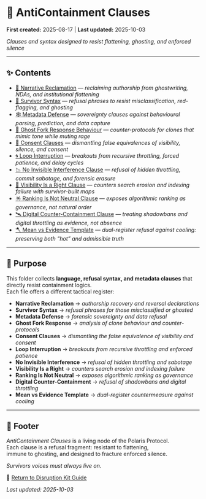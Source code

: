 # 🏮 AntiContainment Clauses  
**First created:** 2025-08-17 | **Last updated:** 2025-10-03  

*Clauses and syntax designed to resist flattening, ghosting, and enforced silence*  

---

## ✨ Contents  

- [🪷 Narrative Reclamation](./🪷_Narrative_Reclamation.md) — *reclaiming authorship from ghostwriting, NDAs, and institutional flattening*  
- [📿 Survivor Syntax](./📿_Survivor_Syntax.md) — *refusal phrases to resist misclassification, red-flagging, and ghosting*  
- [🕸 Metadata Defense](./🕸_Metadata_Defense.md) — *sovereignty clauses against behavioural parsing, prediction, and data capture*  
- [👻 Ghost Fork Response Behaviour](./👻_Ghost_Fork_Response_Behaviour.md) — *counter-protocols for clones that mimic tone while muting rage*  
- [🪬 Consent Clauses](./🪬_Consent_Clauses.md) — *dismantling false equivalences of visibility, silence, and consent*  
- [🌀 Loop Interruption](./🌀_Loop_Interruption.md) — *breakouts from recursive throttling, forced patience, and delay cycles*  
- [📉 No Invisible Interference Clause](./📉_No_Invisible_Interference_Clause.md) — *refusal of hidden throttling, commit sabotage, and forensic erasure*  
- [🔮 Visibility Is a Right Clause](./🔮_Visibility_Is_a_Right_Clause.md) — *counters search erosion and indexing failure with survivor-built maps*  
- [🪅 Ranking Is Not Neutral Clause](./🪅_Ranking_Is_Not_Neutral_Clause.md) — *exposes algorithmic ranking as governance, not natural order*  
- [🛰️ Digital Counter-Containment Clause](./🛰️_Digital_Counter_Containment_Clause.md) — *treating shadowbans and digital throttling as evidence, not absence*  
- [🪓 Mean vs Evidence Template](./🪓_Mean_vs_Evidence_Template.md) — *dual-register refusal against cooling: preserving both “hot” and admissible truth*  

---

## 🌹 Purpose  

This folder collects **language, refusal syntax, and metadata clauses** that directly resist containment logics.  
Each file offers a different tactical register:  

- **Narrative Reclamation** → *authorship recovery and reversal declarations*  
- **Survivor Syntax** → *refusal phrases for those misclassified or ghosted*  
- **Metadata Defense** → *forensic sovereignty and data refusal*  
- **Ghost Fork Response** → *analysis of clone behaviour and counter-protocols*  
- **Consent Clauses** → *dismantling the false equivalence of visibility and consent*  
- **Loop Interruption** → *breakouts from recursive throttling and enforced patience*  
- **No Invisible Interference** → *refusal of hidden throttling and sabotage*  
- **Visibility Is a Right** → *counters search erosion and indexing failure*  
- **Ranking Is Not Neutral** → *exposes algorithmic ranking as governance*  
- **Digital Counter-Containment** → *refusal of shadowbans and digital throttling*  
- **Mean vs Evidence Template** → *dual-register countermeasure against cooling*  

---

## 🏮 Footer  

*AntiContainment Clauses* is a living node of the Polaris Protocol.  
Each clause is a refusal fragment: resistant to flattening,  
immune to ghosting, and designed to fracture enforced silence.  

*Survivors voices must always live on.*  

🏮 [Return to Disruption Kit Guide](../README.md)  

_Last updated: 2025-10-03_  
